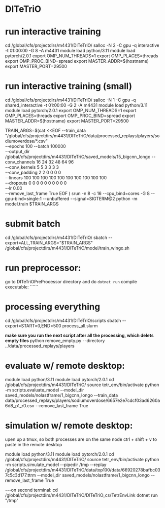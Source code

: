 # DITeTriO

# run interactive training
cd /global/cfs/projectdirs/m4431/DITeTriO/
salloc -N 2 -C gpu -q interactive -t 01:00:00 -G 8 -A m4431
module load python/3.11
module load pytorch/2.0.1
export OMP_NUM_THREADS=1
export OMP_PLACES=threads
export OMP_PROC_BIND=spread
export MASTER_ADDR=$(hostname)
export MASTER_PORT=29500

# run interactive training (small)
cd /global/cfs/projectdirs/m4431/DITeTriO/
salloc -N 1 -C gpu -q shared_interactive -t 01:00:00 -G 2 -A m4431
module load python/3.11
module load pytorch/2.0.1
export OMP_NUM_THREADS=1
export OMP_PLACES=threads
export OMP_PROC_BIND=spread
export MASTER_ADDR=$(hostname)
export MASTER_PORT=29500

TRAIN_ARGS=$(cat <<EOF
--train_data "/global/cfs/projectdirs/m4431/DITeTriO/data/processed_replays/players/sodiumoverdose/*.csv" \
--epochs 100 --batch 100000 \
--output_dir /global/cfs/projectdirs/m4431/DITeTriO/saved_models/15_bigcnn_longo
--conv_channels 16 24 32 48 64 96 \
--conv_kernels 5 5 3 3 3 3 \
--conv_padding 2 2 0 0 0 0 \
--linears 100 100 100 100 100 100 100 100 100 100 \
--dropouts 0 0 0 0 0 0 0 0 0 0 \
--lr 0.00 \
--remove_last_frame True
EOF
)
srun -n 8 -c 16 --cpu_bind=cores -G 8 --gpu-bind=single:1 --unbuffered --signal=SIGTERM@2 python -m model.train $TRAIN_ARGS

# submit batch
cd /global/cfs/projectdirs/m4431/DITeTriO/
sbatch --export=ALL,TRAIN_ARGS="$TRAIN_ARGS" /global/cfs/projectdirs/m4431/DITeTriO/model/train_wingo.sh


# run preprocessor:
go to DITeTriOPreProcessor directory and do ```dotnet run```
compile executable: ``````

# processing everything
cd /global/cfs/projectdirs/m4431/DITeTriO/scripts
sbatch --export=START=0,END=500 process_all.slurm

**make sure you run the next script after all the processing, which delets empty files**
python remove_empty.py --directory ../data/processed_replays/players

# evaluate w/ remote desktop:
module load python/3.11
module load pytorch/2.0.1
cd /global/cfs/projectdirs/m4431/DITeTriO/
source tetr_env/bin/activate
python -m scripts.evaluate_model --model_dir saved_models/nolastframe/1_bigcnn_longo --train_data data/processed_replays/players/sodiumoverdose/6657e2e7cdcf03ad6260a6d8_p1_r0.csv --remove_last_frame True

# simulation w/ remote desktop:
upen up a tmux, so both processes are on the same node
ctrl + shift + v to paste in the remote desktop

module load python/3.11
module load pytorch/2.0.1
cd /global/cfs/projectdirs/m4431/DITeTriO/
source tetr_env/bin/activate
python -m scripts.simulate_model --pipedir /tmp --replay  /global/cfs/projectdirs/m4431/DITeTriO/data/top100/data/66920278bafbc037c5c3d177.ttrm --model_dir saved_models/nolastframe/1_bigcnn_longo --remove_last_frame True

---on second terminal:
cd /global/cfs/projectdirs/m4431/DITeTriO/DITeTriO_cs/TetrEnvLink
dotnet run "/tmp"

